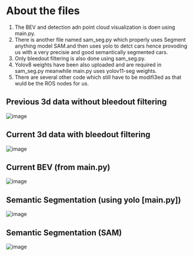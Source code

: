 # About the files
1. The BEV and detection adn point cloud visualization is doen using main.py.
2. There is another file named sam_seg.py which properly uses Segment anything model SAM.and then uses yolo to detct cars hence provoding us with a very precisie and good semantically segmented cars.
3. Only bleedout filtering is also done using sam_seg.py.
4. Yolov8 weights have been also uploaded and are required in sam_seg.py meanwhile main.py uses yolov11-seg weights. 
5. There are several other code which still have to be modifi3ed as that wuld be the ROS nodes for us.
## Previous 3d data without bleedout filtering
![image](https://github.com/user-attachments/assets/94182c7f-0628-4b05-89cf-6548ddf1bdd6)
## Current 3d data with bleedout filtering 
![image](https://github.com/user-attachments/assets/4732232a-06a0-4e8d-a661-7d9ac8b1845b)

## Current BEV (from main.py)
![image](https://github.com/user-attachments/assets/72f9a39f-947f-4009-b56a-1d207485e7f6)

## Semantic Segmentation (using yolo [main.py])
![image](https://github.com/user-attachments/assets/c59e3469-2e34-451a-8731-0d4f351b77dd)
## Semantic Segmentation (SAM)
![image](https://github.com/user-attachments/assets/30f04fef-8cf0-4173-81b3-624a26a61ffb)

